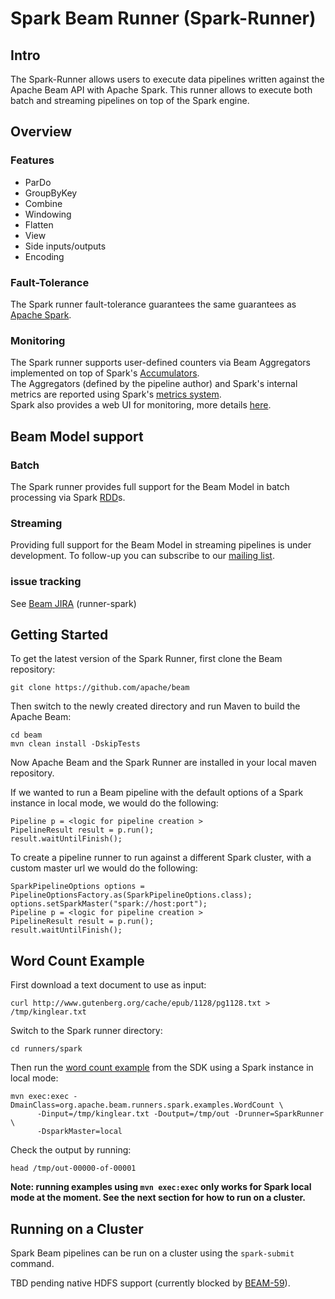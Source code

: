 <!--
    Licensed to the Apache Software Foundation (ASF) under one
    or more contributor license agreements.  See the NOTICE file
    distributed with this work for additional information
    regarding copyright ownership.  The ASF licenses this file
    to you under the Apache License, Version 2.0 (the
    "License"); you may not use this file except in compliance
    with the License.  You may obtain a copy of the License at

      http://www.apache.org/licenses/LICENSE-2.0

    Unless required by applicable law or agreed to in writing,
    software distributed under the License is distributed on an
    "AS IS" BASIS, WITHOUT WARRANTIES OR CONDITIONS OF ANY
    KIND, either express or implied.  See the License for the
    specific language governing permissions and limitations
    under the License.
-->

Spark Beam Runner (Spark-Runner)
================================

## Intro

The Spark-Runner allows users to execute data pipelines written against the Apache Beam API
with Apache Spark. This runner allows to execute both batch and streaming pipelines on top of the Spark engine.

## Overview

### Features

- ParDo
- GroupByKey
- Combine
- Windowing
- Flatten
- View
- Side inputs/outputs
- Encoding

### Fault-Tolerance

The Spark runner fault-tolerance guarantees the same guarantees as [Apache Spark](http://spark.apache.org/).

### Monitoring

The Spark runner supports user-defined counters via Beam Aggregators implemented on top of Spark's [Accumulators](http://spark.apache.org/docs/1.6.3/programming-guide.html#accumulators).  
The Aggregators (defined by the pipeline author) and Spark's internal metrics are reported using Spark's [metrics system](http://spark.apache.org/docs/1.6.3/monitoring.html#metrics).  
Spark also provides a web UI for monitoring, more details [here](http://spark.apache.org/docs/1.6.3/monitoring.html).

## Beam Model support

### Batch

The Spark runner provides full support for the Beam Model in batch processing via Spark [RDD](http://spark.apache.org/docs/1.6.3/programming-guide.html#resilient-distributed-datasets-rdds)s.

### Streaming

Providing full support for the Beam Model in streaming pipelines is under development. To follow-up you can subscribe to our [mailing list](http://beam.apache.org/get-started/support/).

### issue tracking

See [Beam JIRA](https://issues.apache.org/jira/browse/BEAM) (runner-spark)


## Getting Started

To get the latest version of the Spark Runner, first clone the Beam repository:

    git clone https://github.com/apache/beam

    
Then switch to the newly created directory and run Maven to build the Apache Beam:

    cd beam
    mvn clean install -DskipTests

Now Apache Beam and the Spark Runner are installed in your local maven repository.

If we wanted to run a Beam pipeline with the default options of a Spark instance in local mode, 
we would do the following:

    Pipeline p = <logic for pipeline creation >
    PipelineResult result = p.run();
    result.waitUntilFinish();

To create a pipeline runner to run against a different Spark cluster, with a custom master url we
would do the following:

    SparkPipelineOptions options = PipelineOptionsFactory.as(SparkPipelineOptions.class);
    options.setSparkMaster("spark://host:port");
    Pipeline p = <logic for pipeline creation >
    PipelineResult result = p.run();
    result.waitUntilFinish();

## Word Count Example

First download a text document to use as input:

    curl http://www.gutenberg.org/cache/epub/1128/pg1128.txt > /tmp/kinglear.txt
    
Switch to the Spark runner directory:

    cd runners/spark
    
Then run the [word count example][wc] from the SDK using a Spark instance in local mode:

    mvn exec:exec -DmainClass=org.apache.beam.runners.spark.examples.WordCount \
          -Dinput=/tmp/kinglear.txt -Doutput=/tmp/out -Drunner=SparkRunner \
          -DsparkMaster=local

Check the output by running:

    head /tmp/out-00000-of-00001

__Note: running examples using `mvn exec:exec` only works for Spark local mode at the
moment. See the next section for how to run on a cluster.__

[wc]: https://github.com/apache/beam/blob/master/runners/spark/src/main/java/org/apache/beam/runners/spark/examples/WordCount.java
## Running on a Cluster

Spark Beam pipelines can be run on a cluster using the `spark-submit` command.

TBD pending native HDFS support (currently blocked by [BEAM-59](https://issues.apache.org/jira/browse/BEAM-59)).
